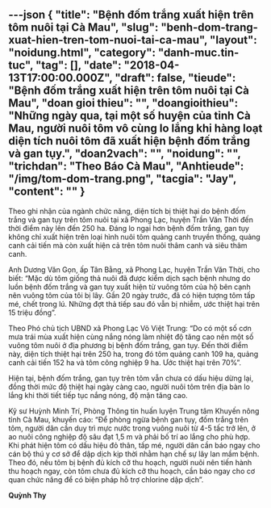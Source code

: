 ---json
{
    "title": "Bệnh đốm trắng xuất hiện trên tôm nuôi tại Cà Mau",
    "slug": "benh-dom-trang-xuat-hien-tren-tom-nuoi-tai-ca-mau",
    "layout": "noidung.html",
    "category": "danh-muc.tin-tuc",
    "tag": [],
    "date": "2018-04-13T17:00:00.000Z",
    "draft": false,
    "tieude": "Bệnh đốm trắng xuất hiện trên tôm nuôi tại Cà Mau",
    "doan gioi thieu": "",
    "doangioithieu": "Những ngày qua, tại một số huyện của tỉnh Cà Mau, người nuôi tôm vô cùng lo lắng khi hàng loạt diện tích nuôi tôm đã xuất hiện bệnh đốm trắng và gan tụy.",
    "doan2vach": "",
    "noidung": "",
    "trichdan": "Theo Báo Cà Mau",
    "Anhtieude": "/img/tom-dom-trang.png",
    "tacgia": "Jay",
    "__content__": ""
}
---
<p><span style="font-size:14px">Theo ghi nhận của ng&agrave;nh chức năng, diện t&iacute;ch bị thiệt hại do bệnh đốm trắng v&agrave; gan tụy tr&ecirc;n t&ocirc;m nu&ocirc;i tại x&atilde; Phong Lạc, huyện Trần Văn Thời đến thời điểm n&agrave;y l&ecirc;n đến 250 ha. Đ&aacute;ng lo ngại hơn bệnh đốm trắng, gan tụy kh&ocirc;ng chỉ xuất hiện tr&ecirc;n loại h&igrave;nh nu&ocirc;i t&ocirc;m quảng canh truyền thống, quảng canh cải tiến m&agrave; c&ograve;n xuất hiện cả tr&ecirc;n t&ocirc;m nu&ocirc;i th&acirc;m canh v&agrave; si&ecirc;u th&acirc;m canh.</span></p>

<p><span style="font-size:14px">Anh Dương Văn Gọn, ấp T&acirc;n Bằng, x&atilde; Phong Lạc, huyện Trần Văn Thời, cho biết: &ldquo;Mặc d&ugrave; t&ocirc;m giống thả nu&ocirc;i đ&atilde; được kiểm dịch sạch bệnh nhưng do luồn bệnh đốm trắng v&agrave; gan tụy xuất hiện từ vu&ocirc;ng t&ocirc;m của hộ b&ecirc;n cạnh n&ecirc;n vu&ocirc;ng t&ocirc;m của t&ocirc;i bị l&acirc;y. Gần 20 ng&agrave;y trước, đ&atilde; c&oacute; hiện tượng t&ocirc;m tấp m&eacute;, chết trong l&uacute;. Những đợt thả tiếp sau đ&oacute; vẫn bị nhiễm, ước thiệt hại tr&ecirc;n 15 triệu đồng&rdquo;.</span></p>

<p><span style="font-size:14px">Theo Ph&oacute; chủ tịch UBND x&atilde; Phong Lạc V&otilde; Việt Trung: &ldquo;Do c&oacute; một số cơn mưa tr&aacute;i m&ugrave;a xuất hiện c&ugrave;ng nắng n&oacute;ng l&agrave;m nhiệt độ tăng cao n&ecirc;n một số vu&ocirc;ng t&ocirc;m nu&ocirc;i ở địa phương bị bệnh đốm trắng, gan tụy. Đến thời điểm n&agrave;y, diện t&iacute;ch thiệt hại tr&ecirc;n 250 ha, trong đ&oacute; t&ocirc;m quảng canh 109 ha, quảng canh cải tiến 152 ha v&agrave; t&ocirc;m c&ocirc;ng nghiệp 9 ha. Ước thiệt hại tr&ecirc;n 70%&rdquo;.</span></p>

<p><span style="font-size:14px">Hiện tại, bệnh đốm trắng, gan tụy tr&ecirc;n t&ocirc;m vẫn chưa c&oacute; dấu hiệu dừng lại, đồng thời mức độ thiệt hại ng&agrave;y c&agrave;ng cao, người nu&ocirc;i t&ocirc;m tr&ecirc;n địa b&agrave;n lo lắng khi thời tiết tiếp tục nắng n&oacute;ng, độ mặn tăng cao.</span></p>

<p><span style="font-size:14px">Kỹ sư Huỳnh Minh Tr&iacute;, Ph&ograve;ng Th&ocirc;ng tin huấn luyện Trung t&acirc;m Khuyến n&ocirc;ng tỉnh C&agrave; Mau, khuyến c&aacute;o: &ldquo;Để ph&ograve;ng ngừa bệnh gan tụy, đốm trắng tr&ecirc;n t&ocirc;m, người d&acirc;n cần duy tr&igrave; mực nước trong vu&ocirc;ng nu&ocirc;i từ 4-5 tấc trở l&ecirc;n, ở ao nu&ocirc;i c&ocirc;ng nghiệp độ s&acirc;u đạt 1,5 m v&agrave; phải bố tr&iacute; ao lắng cho ph&ugrave; hợp. Khi ph&aacute;t hiện t&ocirc;m c&oacute; dấu hiệu đỏ th&acirc;n, tấp m&eacute;, người d&acirc;n cần b&aacute;o ngay cho c&aacute;n bộ th&uacute; y cơ sở để dập dịch kịp thời nhằm hạn chế sự l&acirc;y lan mầm bệnh. Theo đ&oacute;, nếu t&ocirc;m bị bệnh đủ k&iacute;ch cỡ thu hoạch, người nu&ocirc;i n&ecirc;n tiến h&agrave;nh thu hoạch ngay, c&ograve;n t&ocirc;m chưa đủ k&iacute;ch cỡ thu hoạch, cần b&aacute;o ngay cho cơ quan chức năng để c&oacute; biện ph&aacute;p hỗ trợ chlorine dập dịch&rdquo;.</span></p>

<p><span style="font-size:14px"><strong>Quỳnh Thy</strong></span></p>
